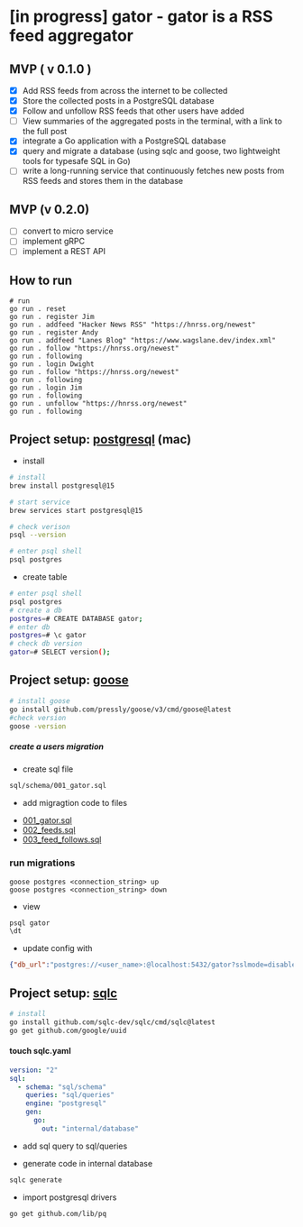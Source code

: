 # [in progress] gator - gator is a RSS feed aggregator
## MVP ( v 0.1.0 )
- [x] Add RSS feeds from across the internet to be collected
- [x] Store the collected posts in a PostgreSQL database
- [x] Follow and unfollow RSS feeds that other users have added
- [ ] View summaries of the aggregated posts in the terminal, with a link to the full post
- [x] integrate a Go application with a PostgreSQL database
- [x] query and migrate a database (using sqlc and goose, two lightweight tools for typesafe SQL in Go)
- [ ] write a long-running service that continuously fetches new posts from RSS feeds and stores them in the database
## MVP (v 0.2.0)
- [ ] convert to micro service
- [ ] implement gRPC
- [ ] implement a REST API

## How to run
```
# run 
go run . reset
go run . register Jim
go run . addfeed "Hacker News RSS" "https://hnrss.org/newest"
go run . register Andy
go run . addfeed "Lanes Blog" "https://www.wagslane.dev/index.xml"
go run . follow "https://hnrss.org/newest"
go run . following
go run . login Dwight
go run . follow "https://hnrss.org/newest"
go run . following
go run . login Jim
go run . following
go run . unfollow "https://hnrss.org/newest"
go run . following
```


## Project setup: [postgresql](https://www.postgresql.org/docs) (mac)
- install 
```bash
# install
brew install postgresql@15

# start service
brew services start postgresql@15

# check verison
psql --version

# enter psql shell
psql postgres
```

- create table 
```bash
# enter psql shell
psql postgres
# create a db
postgres=# CREATE DATABASE gator;
# enter db
postgres=# \c gator
# check db version 
gator=# SELECT version();
```

## Project setup: [goose](https://github.com/pressly/goose) 
```bash
# install goose
go install github.com/pressly/goose/v3/cmd/goose@latest
#check version
goose -version
```
##### create a users migration 
- create sql file 
```bash  
sql/schema/001_gator.sql
```
- add migragtion code to files
* [001_gator.sql](https://github.com/hectorsvill/gator/blob/main/sql/schema/001_gator.sql)
* [002_feeds.sql](https://github.com/hectorsvill/gator/blob/main/sql/schema/002_feeds.sql)
* [003_feed_follows.sql](https://github.com/hectorsvill/gator/blob/main/sql/schema/003_feed_follows.sql)

### run migrations
```
goose postgres <connection_string> up
goose postgres <connection_string> down
```
- view 
```bash
psql gator
\dt
```

- update config with
```json
{"db_url":"postgres://<user_name>:@localhost:5432/gator?sslmode=disable"}
```

## Project setup: [sqlc](https://docs.sqlc.dev/en/latest/tutorials/getting-started-postgresql.html)

```bash 
# install 
go install github.com/sqlc-dev/sqlc/cmd/sqlc@latest
go get github.com/google/uuid
```
#### touch sqlc.yaml
```yaml
version: "2"
sql:
  - schema: "sql/schema"
    queries: "sql/queries"
    engine: "postgresql"
    gen:
      go:
        out: "internal/database"
```
- add sql query to sql/queries

- generate code in internal database
```bash
sqlc generate
```
- import postgresql drivers
```bash
go get github.com/lib/pq
```

